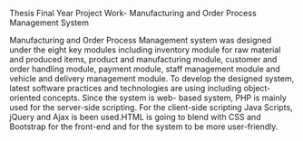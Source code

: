 Thesis Final Year Project Work- Manufacturing and Order Process Management System

Manufacturing and Order Process Management system was designed under the eight key modules including inventory module for raw material and produced items,
product and manufacturing module, customer and order handling module, payment module, staff management module and vehicle and delivery management module.
To develop the designed system, latest software practices and technologies are using including object- oriented concepts. Since the system is web- based system, 
PHP is mainly used for the server-side scripting. For the client-side scripting Java Scripts, jQuery and Ajax is been used.HTML is going to blend with CSS and Bootstrap
for the front-end and for the system to be more user-friendly.


